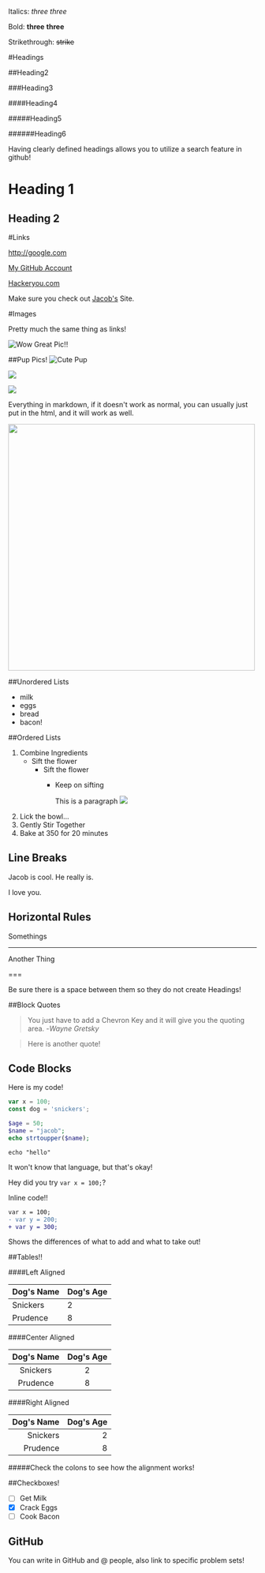 Italics: *three*  _three_

Bold: **three** __three__

Strikethrough: ~~strike~~

#Headings

##Heading2

###Heading3

####Heading4

#####Heading5

######Heading6

Having clearly defined headings allows you to utilize a search feature in github!

Heading 1
==========

Heading 2
---------

#Links

<http://google.com>

[My GitHub Account](http://github.com/jacob-bankton)

[Hackeryou.com](http://hackeryou.com "This is where wes teaches")

Make sure you check out [Jacob's][1] Site.

[1]: http://github.com/jacob-bankston

#Images

Pretty much the same thing as links!

![Wow Great Pic!!](http://unsplash.it/500/500?random "This is the tooltip")

##Pup Pics!
![Cute Pup][pup]

[pup]: http://unsplash.it/500/500?image=1012

[![](http://unsplash.it/50/50?random)](http://unsplash.it/500/500?image=1000)


[<img src="http://unsplash.it/50/50?image=100">](http://unsplash.it/500/500?image=1000)

Everything in markdown, if it doesn't work as normal, you can usually just put in the html, and it will work as well.

<img src="dog.jpg" width="500" height="500" alt="">

##Unordered Lists

* milk
* eggs
* bread
* bacon!

##Ordered Lists

1. Combine Ingredients
   * Sift the flower
     * Sift the flower
       * Keep on sifting

            This is a paragraph
            ![](http://unsplash.it/500/300?random)
2. Lick the bowl...
3. Gently Stir Together
4. Bake at 350 for 20 minutes

## Line Breaks
Jacob is cool.
He really is.

I love you.

## Horizontal Rules

Somethings

---

Another Thing

===

Be sure there is a space between them so they do not create Headings!

##Block Quotes

>You just have to add a Chevron Key and it will give you the quoting area.
>  -*Wayne Gretsky*

>Here is another quote!


## Code Blocks

Here is my code!
```js
var x = 100;
const dog = 'snickers';
```
```php
$age = 50;
$name = "jacob";
echo strtoupper($name);
```

```
echo "hello"
```
It won't know that language, but that's okay!

Hey did you try `var x = 100;`?

Inline code!!

```diff
var x = 100;
- var y = 200;
+ var y = 300;
```

Shows the differences of what to add and what to take out!

##Tables!!

####Left Aligned

|Dog's Name|Dog's Age|
|:---------|:--------|
|Snickers|2|
|Prudence|8|

####Center Aligned

|Dog's Name|Dog's Age|
|:---------:|:--------:|
|Snickers|2|
|Prudence|8|

####Right Aligned

|Dog's Name|Dog's Age|
|---------:|--------:|
|Snickers|2|
|Prudence|8|

#####Check the colons to see how the alignment works!

##Checkboxes!

* [ ] Get Milk
* [x] Crack Eggs
* [ ] Cook Bacon
  
## GitHub

You can write in GitHub and @ people, also link to specific problem sets!